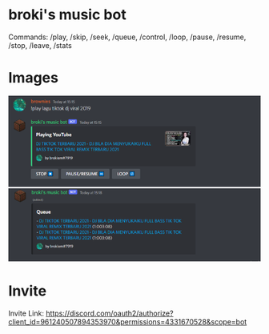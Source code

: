 # broki's music bot

Commands: /play, /skip, /seek, /queue, /control, /loop, /pause, /resume, /stop, /leave, /stats

# Images

![Img](/img/img.png)
![Img](/img/img_1.png)

# Invite

Invite Link: https://discord.com/oauth2/authorize?client_id=961240507894353970&permissions=4331670528&scope=bot

